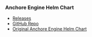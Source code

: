 ### Anchore Engine Helm Chart

- [Releases](https://github.com/valancej/custom-helm-charts/releases)
- [GitHub Repo](https://github.com/valancej/custom-helm-charts)
- [Original Anchore Engine Helm Chart](https://github.com/helm/charts/tree/master/stable/anchore-engine)